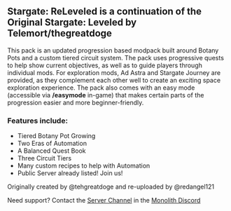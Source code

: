 ## **Stargate: ReLeveled is a continuation of the Original Stargate: Leveled by Telemort/thegreatdoge**  
This pack is an updated progression based modpack built around Botany Pots and a custom tiered circuit system. The pack uses progressive quests to help show current objectives, as well as to guide players through individual mods. For exploration mods, Ad Astra and Stargate Journey are provided, as they complement each other well to create an exciting space exploration experience. The pack also comes with an easy mode (accessible via **/easymode** in-game) that makes certain parts of the progression easier and more beginner-friendly.
### **Features include:**
- Tiered Botany Pot Growing
- Two Eras of Automation
- A Balanced Quest Book
- Three Circuit Tiers
- Many custom recipes to help with Automation
- Public Server already listed! Join us!

Originally created by @tehgreatdoge and re-uploaded by @redangel121

Need support? Contact the [Server Channel](https://discord.com/channels/1011344665678708818/1091710573156245565) in the [Monolith Discord](https://discord.gg/vDUGsWUKk8)
